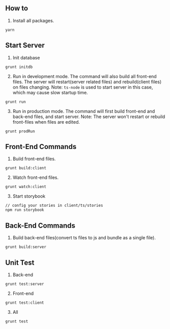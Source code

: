 ## How to 
1. Install all packages.
```
yarn
```

## Start Server
1. Init database
```
grunt initdb
``` 
2. Run in development mode. The command will also build all front-end files. The server will restart(server related files) and rebuild(client files) on files changing.
Note: `ts-node` is used to start server in this case, which may cause slow startup time.
```
grunt run
```
3. Run in production mode. The command will first build front-end and back-end files, and start server.
Note: The server won't restart or rebuild front-files when files are edited.
```
grunt prodRun
```

## Front-End Commands
1. Build front-end files.
```
grunt build:client
```
2. Watch front-end files.
```
grunt watch:client
```
3. Start storybook
```
// config your stories in client/ts/stories
npm run storybook
```

## Back-End Commands
1. Build back-end files(convert ts files to js and bundle as a single file).
```
grunt build:server
```

## Unit Test
1. Back-end
```
grunt test:server
```
2. Front-end
```
grunt test:client
```
3. All
```
grunt test
```